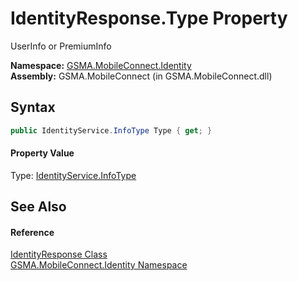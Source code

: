 IdentityResponse.Type Property
==============================
UserInfo or PremiumInfo

**Namespace:** [GSMA.MobileConnect.Identity][1]  
**Assembly:** GSMA.MobileConnect (in GSMA.MobileConnect.dll)

Syntax
------

```csharp
public IdentityService.InfoType Type { get; }
```

#### Property Value
Type: [IdentityService.InfoType][2]

See Also
--------

#### Reference
[IdentityResponse Class][3]  
[GSMA.MobileConnect.Identity Namespace][1]  

[1]: ../README.md
[2]: ../IdentityService_InfoType/README.md
[3]: README.md
[4]: ../../_icons/Help.png